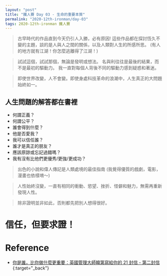 ```yaml
---
layout: "post"
title: "鐵人賽 Day 03 - 生命的重要本質"
permalink: "2020-12th-ironman/day-03"
tags: 2020-12th-ironman 鐵人賽
---
```


> 古早時代的作品直到今天仍引人入勝，必有原因! 這些作品都在探討恆久不變的主題，談的是人與人之間的關係，以及人類對人生的所感所思。
> (有人的地方就有江湖！你怎麼逃離得了江湖！)

> 試試這個，試試那個，無論是發明或想法。 名與利往往是最後的結果，而不是最初的驅動力。
> 我一直對每個人背後不同的驅動力感到疑惑和著迷。

> 即使世界改變，人不會變。即使身處科技革命的浪潮中，人生真正的大問題始終如一。

## 人生問題的解答都在書裡

- 何謂正義？
- 何謂公平？
- 誰會得到什麼？
- 他是否愛我？
- 我可以信任誰？
- 誰才是真正的朋友？
- 應該原諒或忘記過錯嗎？
- 我有沒有比他們更優秀/更強/更成功？

> 出色的小說和偉人傳記是人類處境的最佳指南 (我覺得優質的戲劇，電影，漫畫也依樣唷～)

> 人性始終沒變，一直有相同的衝動、慾望、挫折、怪僻和魅力，無需再重新發現人性。

> 除非證明並非如此，否則都先把別人想得很好。

# 信任，但要求證！

# Reference

- [你是誰，比你做什麼更重要：英國管理大師韓第寫給你的 21 封信 - 第二封信](https://www.books.com.tw/products/0010862692){:target="\_back"}
